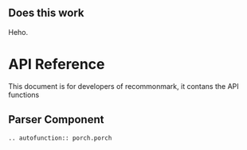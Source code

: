 ## Does this work
Heho.

API Reference
=============
This document is for developers of recommonmark, it contans the API functions


Parser Component
----------------
```eval_rst
.. autofunction:: porch.porch

```
